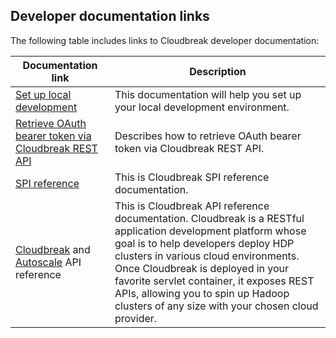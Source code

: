 
## Developer documentation links 

The following table includes links to Cloudbreak developer documentation: 

| Documentation link | Description |
|---|---|
| [Set up local development](https://github.com/hortonworks/cloudbreak) | This documentation will help you set up your local development environment. | 
| [Retrieve OAuth bearer token via Cloudbreak REST API](https://github.com/hortonworks/cloudbreak/blob/master/docs/common/retrieve_oauth_token.md) | Describes how to retrieve OAuth bearer token via Cloudbreak REST API. |
| [SPI reference](https://github.com/hortonworks/cloudbreak/blob/master/docs/spi.md) | This is Cloudbreak SPI reference documentation. |
| [Cloudbreak](https://app.swaggerhub.com/apis/Cloudbreak/Cloudbreak/2.7.1) and [Autoscale](https://app.swaggerhub.com/apis/Cloudbreak/Periscope/2.7.1) API reference | This is Cloudbreak API reference documentation. Cloudbreak is a RESTful application development platform whose goal is to help developers deploy HDP clusters in various cloud environments. Once Cloudbreak is deployed in your favorite servlet container, it exposes REST APIs, allowing you to spin up Hadoop clusters of any size with your chosen cloud provider. |

[Comment]: <> (API link should be updated for each release.)

